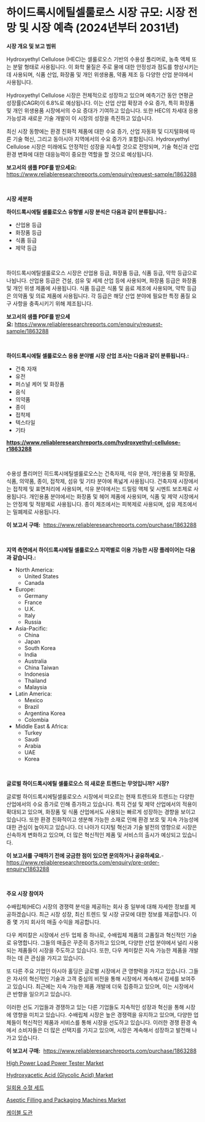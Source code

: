 <p><h1>하이드록시에틸셀룰로스 시장 규모: 시장 전망 및 시장 예측 (2024년부터 2031년)</h1></p><p><strong>시장 개요 및 보고 범위</strong></p>
<p><p>Hydroxyethyl Cellulose (HEC)는 셀룰로오스 기반의 수용성 폴리머로, 농축 액체 또는 분말 형태로 사용됩니다. 이 화학 물질은 주로 물에 대한 안정성과 점도를 향상시키는 데 사용되며, 식품 산업, 화장품 및 개인 위생용품, 약품 제조 등 다양한 산업 분야에서 사용됩니다.</p><p>Hydroxyethyl Cellulose 시장은 전체적으로 성장하고 있으며 예측기간 동안 연평균 성장률(CAGR)이 6.8%로 예상됩니다. 이는 산업 산업 확장과 수요 증가, 특히 화장품 및 개인 위생용품 시장에서의 수요 증대가 기여하고 있습니다. 또한 HEC의 차세대 응용 가능성과 새로운 기술 개발이 이 시장의 성장을 촉진하고 있습니다.</p><p>최신 시장 동향에는 환경 친화적 제품에 대한 수요 증가, 산업 자동화 및 디지털화에 따른 기술 혁신, 그리고 동아시아 지역에서의 수요 증가가 포함됩니다. Hydroxyethyl Cellulose 시장은 미래에도 안정적인 성장을 지속할 것으로 전망되며, 기술 혁신과 산업 환경 변화에 대한 대응능력이 중요한 역할을 할 것으로 예상됩니다.</p></p>
<p><strong>보고서의 샘플 PDF를 받으세요:</strong> <a href="https://www.reliableresearchreports.com/enquiry/request-sample/1863288">https://www.reliableresearchreports.com/enquiry/request-sample/1863288</a></p>
<p>&nbsp;</p>
<p><strong>시장 세분화</strong></p>
<p><strong>하이드록시에틸 셀룰로오스 유형별 시장 분석은 다음과 같이 분류됩니다.:</strong></p>
<p><ul><li>산업용 등급</li><li>화장품 등급</li><li>식품 등급</li><li>제약 등급</li></ul></p>
<p>&nbsp;</p>
<p><p>하이드록시에틸셀룰로오스 시장은 산업용 등급, 화장품 등급, 식품 등급, 약학 등급으로 나뉩니다. 산업용 등급은 건설, 섬유 및 세제 산업 등에 사용되며, 화장품 등급은 화장품 및 개인 위생 제품에 사용됩니다. 식품 등급은 식품 및 음료 제조에 사용되며, 약학 등급은 의약품 및 의료 제품에 사용됩니다. 각 등급은 해당 산업 분야에 필요한 특정 품질 요구 사항을 충족시키기 위해 제조됩니다.</p></p>
<p><strong>보고서의 샘플 PDF를 받으세요:</strong>&nbsp;<a href="https://www.reliableresearchreports.com/enquiry/request-sample/1863288">https://www.reliableresearchreports.com/enquiry/request-sample/1863288</a></p>
<p>&nbsp;</p>
<p><strong> 하이드록시에틸 셀룰로오스 응용 분야별 시장 산업 조사는 다음과 같이 분류됩니다.:</strong></p>
<p><ul><li>건축 자재</li><li>유전</li><li>퍼스널 케어 및 화장품</li><li>음식</li><li>의약품</li><li>종이</li><li>접착제</li><li>텍스타일</li><li>기타</li></ul></p>
<p><strong><a href="https://www.reliableresearchreports.com/hydroxyethyl-cellulose-r1863288">https://www.reliableresearchreports.com/hydroxyethyl-cellulose-r1863288</a></strong></p>
<p>&nbsp;</p>
<p><p>수용성 폴리머인 히드록시에틸셀룰로오스는 건축자재, 석유 분야, 개인용품 및 화장품, 식품, 의약품, 종이, 접착제, 섬유 및 기타 분야에 폭넓게 사용됩니다. 건축자재 시장에서는 접착제 및 표면처리에 사용되며, 석유 분야에서는 드릴링 액체 및 시멘트 보조제로 사용됩니다. 개인용품 분야에서는 화장품 및 헤어 제품에 사용되며, 식품 및 제약 시장에서는 안정제 및 적왕제로 사용됩니다. 종이 제조에서는 피복제로 사용되며, 섬유 제조에서는 밀폐제로 사용됩니다.</p></p>
<p><strong>이 보고서 구매:</strong>&nbsp; <a href="https://www.reliableresearchreports.com/purchase/1863288">https://www.reliableresearchreports.com/purchase/1863288</a></p>
<p>&nbsp;</p>
<p><strong>지역 측면에서 하이드록시에틸 셀룰로오스 지역별로 이용 가능한 시장 플레이어는 다음과 같습니다.:</strong></p>
<p><ul>
    <li>
        North America:
        <ul>
            <li>United States</li>
            <li>Canada</li>
        </ul>
    </li>
    <li>
        Europe:
        <ul>
            <li>Germany</li>
            <li>France</li>
            <li>U.K.</li>
            <li>Italy</li>
            <li>Russia</li>
        </ul>
    </li>
    <li>
        Asia-Pacific:
        <ul>
            <li>China</li>
            <li>Japan</li>
            <li>South Korea</li>
            <li>India</li>
            <li>Australia</li>
            <li>China Taiwan</li>
            <li>Indonesia</li>
            <li>Thailand</li>
            <li>Malaysia</li>
        </ul>
    </li>
    <li>
        Latin America:
        <ul>
            <li>Mexico</li>
            <li>Brazil</li>
            <li>Argentina Korea</li>
            <li>Colombia</li>
        </ul>
    </li>
    <li>
        Middle East & Africa:
        <ul>
            <li>Turkey</li>
            <li>Saudi</li>
            <li>Arabia</li>
            <li>UAE</li>
            <li>Korea</li>
        </ul>
    </li>
    </ul></p>
<p>&nbsp;</p>
<p><strong>글로벌 하이드록시에틸 셀룰로오스 의 새로운 트렌드는 무엇입니까? 시장?</strong></p>
<p><p>글로벌 하이드록시에틸셀룰로오스 시장에서 떠오르는 현재 트렌드와 트렌드는 다양한 산업에서의 수요 증가로 인해 증가하고 있습니다. 특히 건설 및 제약 산업에서의 적용이 확대되고 있으며, 화장품 및 식품 산업에서도 사용되는 빠르게 성장하는 경향을 보이고 있습니다. 또한 환경 친화적이고 생분해 가능한 소재로 인해 환경 보호 및 지속 가능성에 대한 관심이 높아지고 있습니다. 더 나아가 디지털 혁신과 기술 발전의 영향으로 시장은 신속하게 변화하고 있으며, 더 많은 혁신적인 제품 및 서비스의 출시가 예상되고 있습니다.</p></p>
<p><strong>이 보고서를 구매하기 전에 궁금한 점이 있으면 문의하거나 공유하세요.</strong>- <a href="https://www.reliableresearchreports.com/enquiry/pre-order-enquiry/1863288">https://www.reliableresearchreports.com/enquiry/pre-order-enquiry/1863288</a></p>
<p>&nbsp;</p>
<p><strong>주요 시장 참여자</strong></p>
<p><p>수배립체(HEC) 시장의 경쟁력 분석을 제공하는 회사 중 일부에 대해 자세한 정보를 제공하겠습니다. 최근 시장 성장, 최신 트렌드 및 시장 규모에 대한 정보를 제공합니다. 이 중 몇 가지 회사의 매출 수익을 제공합니다. </p><p>다우 케미칼은 시장에서 선두 업체 중 하나로, 수배립체 제품의 고품질과 혁신적인 기술로 유명합니다. 그들의 매출은 꾸준히 증가하고 있으며, 다양한 산업 분야에서 널리 사용되는 제품들이 시장을 주도하고 있습니다. 또한, 다우 케미칼은 지속 가능한 제품을 개발하는 데 큰 관심을 가지고 있습니다. </p><p>또 다른 주요 기업인 아시아 홀딩은 글로벌 시장에서 큰 영향력을 가지고 있습니다. 그들은 자사의 혁신적인 기술과 고객 중심의 비전을 통해 시장에서 계속해서 강세를 보여주고 있습니다. 최근에는 지속 가능한 제품 개발에 더욱 집중하고 있으며, 이는 시장에서 큰 반향을 일으키고 있습니다. </p><p>이러한 선도 기업들과 경쟁하고 있는 다른 기업들도 지속적인 성장과 혁신을 통해 시장에 영향을 미치고 있습니다. 수배립체 시장은 높은 경쟁력을 유지하고 있으며, 다양한 업체들이 혁신적인 제품과 서비스를 통해 시장을 선도하고 있습니다. 이러한 경쟁 환경 속에서 소비자들은 더 많은 선택지를 가지고 있으며, 시장은 계속해서 성장하고 발전해 나가고 있습니다.</p></p>
<p><strong>이 보고서 구매:</strong>&nbsp;&nbsp;<a href="https://www.reliableresearchreports.com/purchase/1863288">https://www.reliableresearchreports.com/purchase/1863288</a></p>
<p><p><a href="https://github.com/joannesouthgate/Market-Research-Report-List-3/blob/main/high-power-load-power-tester-market.md">High Power Load Power Tester Market</a></p><p><a href="https://issuu.com/reportprime-2/docs/hydroxyacetic-acid-glycolic-acid-market-size-2030.">Hydroxyacetic Acid (Glycolic Acid) Market</a></p><p><a href="https://github.com/shade463/Market-Research-Report-List-1/blob/main/336621441282.md">일회용 수혈 세트</a></p><p><a href="https://github.com/wwwkeltoum/Market-Research-Report-List-3/blob/main/aseptic-filling-and-packaging-machines-market.md">Aseptic Filling and Packaging Machines Market</a></p><p><a href="https://github.com/FelipeGrrady654556/Market-Research-Report-List-1/blob/main/616703041281.md">케이블 도관</a></p></p>